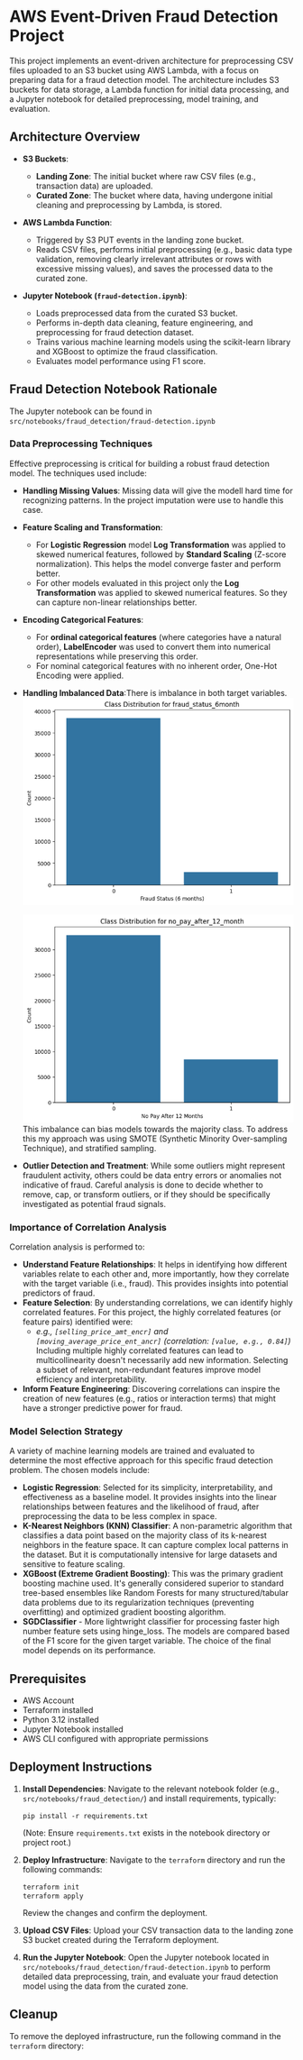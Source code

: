 
# AWS Event-Driven Fraud Detection Project

This project implements an event-driven architecture for preprocessing CSV files uploaded to an S3 bucket using AWS Lambda, with a focus on preparing data for a fraud detection model. The architecture includes S3 buckets for data storage, a Lambda function for initial data processing, and a Jupyter notebook for detailed preprocessing, model training, and evaluation.

## Architecture Overview

- **S3 Buckets**:
  - **Landing Zone**: The initial bucket where raw CSV files (e.g., transaction data) are uploaded.
  - **Curated Zone**: The bucket where data, having undergone initial cleaning and preprocessing by Lambda, is stored.

- **AWS Lambda Function**:
  - Triggered by S3 PUT events in the landing zone bucket.
  - Reads CSV files, performs initial preprocessing (e.g., basic data type validation, removing clearly irrelevant attributes or rows with excessive missing values), and saves the processed data to the curated zone.

- **Jupyter Notebook (`fraud-detection.ipynb`)**:
  - Loads preprocessed data from the curated S3 bucket.
  - Performs in-depth data cleaning, feature engineering, and preprocessing for fraud detection dataset.
  - Trains various machine learning models using the scikit-learn library and XGBoost to optimize the fraud classification.
  - Evaluates model performance using F1 score.

## Fraud Detection Notebook Rationale

The Jupyter notebook can be found in `src/notebooks/fraud_detection/fraud-detection.ipynb`

### Data Preprocessing Techniques

Effective preprocessing is critical for building a robust fraud detection model. The techniques used include:

- **Handling Missing Values**: Missing data will give the modell hard time for recognizing patterns. In the project imputation were use to handle this case.
- **Feature Scaling and Transformation**:
  - For **Logistic Regression** model **Log Transformation** was applied to skewed numerical features, followed by **Standard Scaling** (Z-score normalization). This helps the model converge faster and perform better.
  - For other models evaluated in this project only the **Log Transformation** was applied to skewed numerical features. So they can capture non-linear relationships better.
- **Encoding Categorical Features**:
  - For **ordinal categorical features** (where categories have a natural order), **LabelEncoder** was used to convert them into numerical representations while preserving this order.
  - For nominal categorical features with no inherent order,  One-Hot Encoding were applied.
- **Handling Imbalanced Data**:There is imbalance in both target variables.
![Visualization of Data Imbalance](./class_imbalance_fraud.png)

   ![Visualization of Data Imbalance](./class_imbalance_no_pay.png)
 This imbalance can bias models towards the majority class. To address this my approach was using SMOTE (Synthetic Minority Over-sampling Technique), and stratified sampling.
- **Outlier Detection and Treatment**: While some outliers might represent fraudulent activity, others could be data entry errors or anomalies not indicative of fraud. Careful analysis is done to decide whether to remove, cap, or transform outliers, or if they should be specifically investigated as potential fraud signals.

### Importance of Correlation Analysis

Correlation analysis is performed to:

- **Understand Feature Relationships**: It helps in identifying how different variables relate to each other and, more importantly, how they correlate with the target variable (i.e., fraud). This provides insights into potential predictors of fraud.
- **Feature Selection**: By understanding correlations, we can identify highly correlated features. For this project, the highly correlated features (or feature pairs) identified were:
  - *e.g., `[selling_price_amt_encr]` and `[moving_average_price_ent_ancr]` (correlation: `[value, e.g., 0.84]`)*
  Including multiple highly correlated features can lead to multicollinearity doesn't necessarily add new information. Selecting a subset of relevant, non-redundant features improve model efficiency and interpretability.
- **Inform Feature Engineering**: Discovering correlations can inspire the creation of new features (e.g., ratios or interaction terms) that might have a stronger predictive power for fraud.

### Model Selection Strategy

A variety of machine learning models are trained and evaluated to determine the most effective approach for this specific fraud detection problem. The chosen models include:

- **Logistic Regression**: Selected for its simplicity, interpretability, and effectiveness as a baseline model. It provides insights into the linear relationships between features and the likelihood of fraud, after preprocessing the data to be less complex in space.
- **K-Nearest Neighbors (KNN) Classifier**: A non-parametric algorithm that classifies a data point based on the majority class of its k-nearest neighbors in the feature space. It can capture complex local patterns in the dataset.
But it is computationally intensive for large datasets and sensitive to feature scaling.
- **XGBoost (Extreme Gradient Boosting)**: This was the primary gradient boosting machine used. It's generally considered superior to standard tree-based ensembles like Random Forests for many structured/tabular data problems due to its regularization techniques (preventing overfitting) and optimized gradient boosting algorithm.
- **SGDClassifier** - More lightwright classifier for processing faster high number feature sets using hinge_loss.
The models are compared based of the F1 score for the given target variable. The choice of the final model depends on its performance.

## Prerequisites

- AWS Account
- Terraform installed
- Python 3.12 installed
- Jupyter Notebook installed
- AWS CLI configured with appropriate permissions

## Deployment Instructions

1. **Install Dependencies**:
   Navigate to the relevant notebook folder (e.g., `src/notebooks/fraud_detection/`) and install requirements, typically:

   ```
   pip install -r requirements.txt
   ```

   (Note: Ensure `requirements.txt` exists in the notebook directory or project root.)

3. **Deploy Infrastructure**:
   Navigate to the `terraform` directory and run the following commands:

   ```
   terraform init
   terraform apply
   ```

   Review the changes and confirm the deployment.

4. **Upload CSV Files**:
   Upload your CSV transaction data to the landing zone S3 bucket created during the Terraform deployment.

5. **Run the Jupyter Notebook**:
   Open the Jupyter notebook located in `src/notebooks/fraud_detection/fraud-detection.ipynb` to perform detailed data preprocessing, train, and evaluate your fraud detection model using the data from the curated zone.

## Cleanup

To remove the deployed infrastructure, run the following command in the `terraform` directory:
